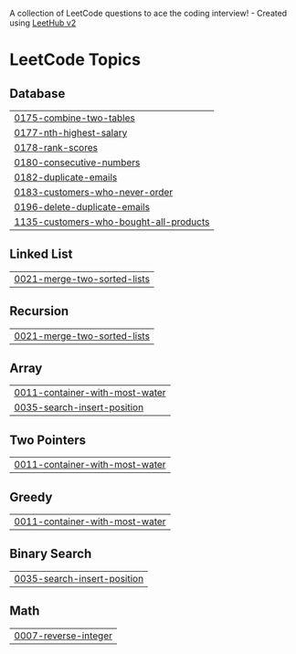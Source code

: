 A collection of LeetCode questions to ace the coding interview! - Created using [LeetHub v2](https://github.com/arunbhardwaj/LeetHub-2.0)
<!---LeetCode Topics Start-->
# LeetCode Topics
## Database
|  |
| ------- |
| [0175-combine-two-tables](https://github.com/Kyuuu827/leetcode-master/tree/master/0175-combine-two-tables) |
| [0177-nth-highest-salary](https://github.com/Kyuuu827/leetcode-master/tree/master/0177-nth-highest-salary) |
| [0178-rank-scores](https://github.com/Kyuuu827/leetcode-master/tree/master/0178-rank-scores) |
| [0180-consecutive-numbers](https://github.com/Kyuuu827/leetcode-master/tree/master/0180-consecutive-numbers) |
| [0182-duplicate-emails](https://github.com/Kyuuu827/leetcode-master/tree/master/0182-duplicate-emails) |
| [0183-customers-who-never-order](https://github.com/Kyuuu827/leetcode-master/tree/master/0183-customers-who-never-order) |
| [0196-delete-duplicate-emails](https://github.com/Kyuuu827/leetcode-master/tree/master/0196-delete-duplicate-emails) |
| [1135-customers-who-bought-all-products](https://github.com/Kyuuu827/leetcode-master/tree/master/1135-customers-who-bought-all-products) |
## Linked List
|  |
| ------- |
| [0021-merge-two-sorted-lists](https://github.com/Kyuuu827/leetcode-master/tree/master/0021-merge-two-sorted-lists) |
## Recursion
|  |
| ------- |
| [0021-merge-two-sorted-lists](https://github.com/Kyuuu827/leetcode-master/tree/master/0021-merge-two-sorted-lists) |
## Array
|  |
| ------- |
| [0011-container-with-most-water](https://github.com/Kyuuu827/leetcode-master/tree/master/0011-container-with-most-water) |
| [0035-search-insert-position](https://github.com/Kyuuu827/leetcode-master/tree/master/0035-search-insert-position) |
## Two Pointers
|  |
| ------- |
| [0011-container-with-most-water](https://github.com/Kyuuu827/leetcode-master/tree/master/0011-container-with-most-water) |
## Greedy
|  |
| ------- |
| [0011-container-with-most-water](https://github.com/Kyuuu827/leetcode-master/tree/master/0011-container-with-most-water) |
## Binary Search
|  |
| ------- |
| [0035-search-insert-position](https://github.com/Kyuuu827/leetcode-master/tree/master/0035-search-insert-position) |
## Math
|  |
| ------- |
| [0007-reverse-integer](https://github.com/Kyuuu827/leetcode-master/tree/master/0007-reverse-integer) |
<!---LeetCode Topics End-->